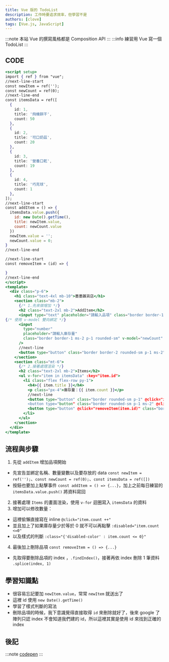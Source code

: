 ```yaml
---
title: Vue 版的 TodoList
description: 工作時要追求效率，但學習不是
authors: [clove]
tags: [Vue.js, JavaScript]
---
```

:::note
本站 Vue 的撰寫風格都是 Composition API
:::
:::info
練習用 Vue 寫一個 TodoList
:::

## CODE

```jsx
<script setup>
import { ref } from "vue";
//next-line-start
const newItem = ref('');
const newCount = ref(0);
//next-line-end
const itemsData = ref([
  {
    id: 1,
    title: '飛機餅干',
    count: 50
  },
  {
    id: 2,
    title: '可口奶茲',
    count: 20
  },
  {
    id: 3,
    title: '營養口乾',
    count: 19
  },
  {
    id: 4,
    title: '巧克球',
    count: 1
  },
]);
//next-line-start
const addItem = () => {
  itemsData.value.push({
    id: new Date().getTime(),
    title: newItem.value,
    count: newCount.value
  })
  newItem.value = '';
  newCount.value = 0;
}
//next-line-end

//next-line-start
const removeItem = (id) => {

}
//next-line-end
</script>
<template>
  <div class="p-6">
    <h1 class="text-4xl mb-10">墨墨雜貨店</h1>
    <section class="mb-2">
      {/* 1.先來做增加 */}
      <h2 class="text-2xl mb-2">AddItem</h2>
      <input type="text" placeholder="請輸入品項" class="border border-1 p-1 rounded-sm" v-model="newItem"/>
{/* 使用 v-model 雙向綁定 */}
      <input
        type="number"
        placeholder="請輸入庫存量"
        class="border border-1 ms-2 p-1 rounded-sm" v-model="newCount"
      />
      //next-line
      <button type="button" class="border border-2 rounded-sm p-1 ms-2" @click="addItem">新增品項</button>
    </section>
    <section class="mt-6">
      {/* 2.接著處理渲染 */}
      <h2 class="text-2xl mb-2">Items</h2>
      <ul v-for="item in itemsData" :key="item.id">
        <li class="flex flex-row py-1">
          <h4>{{ item.title }}</h4>
          <p class="px-4">庫存量：{{ item.count }}</p>
          //next-line
          <button type="button" class="border rounded-sm p-1" @click="item.count --" :disabled="item.count <= 0" :class="{'disabled-color' : item.count <= 0}"> - </button>
          <button type="button" class="border rounded-sm p-1 ms-2" @click="item.count ++"> + </button>
          <button type="button" @click="removeItem(item.id)" class="border rounded-sm px-1 ms-2">刪除</button>
        </li>
      </ul>
    </section>
  </div>
</template>
```

## 流程與步驟

1. 先從 `addItem` 增加品項開始

- 先宣告並綁定名稱、數量變數以及要存放的 data `const newItem = ref('');`、`const newCount = ref(0);`、`const itemsData = ref([])`
- 按鈕也要加上點擊事件 `const addItem = () => {...}`，加上之前每日練習的 `itemsData.value.push()` 將資料寫回

2. 接著處理 `Items` 的畫面渲染，使用 `v-for` 迴圈寫入 `itemsData` 的資料
3. 增加可以修改數量：

- 這裡偷懶直接寫在 inline `@click="item.count ++"`
- 並且加上了如果庫存量少於等於 0 就不可以再點擊 `:disabled="item.count <=0"`
- 以及樣式的判斷 `:class="{'disabled-color' : item.count <= 0}"`

4. 最後加上刪除品項 `const removeItem = () => {...}`

- 先取得要刪除品項的 index ，`.findIndex()`，接著再依 index 刪除 1 筆資料 `.splice(index, 1)`

## 學習知識點

- 很容易忘記要加 `newItem.value`，常常 `newItem` 就送出了
- 這裡 id 使用 `new Date().getTime()`
- 學習了樣式判斷的寫法
- 刪除品項的時候，我下意識覺得直接取得 `id` 來刪除就好了，後來 google 了陣列只認 index 不會知道我們建的 id，所以這裡其實是使用 id 來找到正確的 index

## 後記

:::note
[codepen](https://codepen.io/CloveTseng1026/pen/jEbGBOQ)
:::
